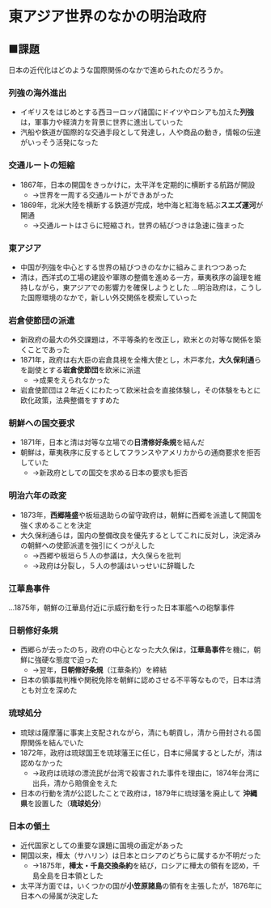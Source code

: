 # 東アジア世界のなかの明治政府

## ■課題
日本の近代化はどのような国際関係のなかで進められたのだろうか。

### 列強の海外進出
- イギリスをはじめとする西ヨーロッパ諸国にドイツやロシアも加えた**列強**は，軍事力や経済力を背景に世界に進出していった
- 汽船や鉄道が国際的な交通手段として発達し，人や商品の動き，情報の伝達がいっそう活発になった

### 交通ルートの短縮
- 1867年，日本の開国をきっかけに，太平洋を定期的に横断する航路が開設
	- →世界を一周する交通ルートができあがった
- 1869年，北米大陸を横断する鉄道が完成，地中海と紅海を結ぶ**スエズ運河**が開通
	- →交通ルートはさらに短縮され，世界の結びつきは急速に強まった

### 東アジア
- 中国が列強を中心とする世界の結びつきのなかに組みこまれつつあった
- 清は，西洋式の工場の建設や軍隊の整備を進める一方，華夷秩序の論理を維持しながら，東アジアでの影響力を確保しようとした
…明治政府は，こうした国際環境のなかで，新しい外交関係を模索していった

### 岩倉使節団の派遣
- 新政府の最大の外交課題は，不平等条約を改正し，欧米との対等な関係を築くことであった
- 1871年，政府は右大臣の岩倉具視を全権大使とし，木戸孝允，**大久保利通**らを副使とする**岩倉使節団**を欧米に派遣
  - →成果をえられなかった
- 岩倉使節団は２年近くにわたって欧米社会を直接体験し，その体験をもとに欧化政策，法典整備をすすめた

### 朝鮮への国交要求
- 1871年，日本と清は対等な立場での**日清修好条規**を結んだ
- 朝鮮は，華夷秩序に反するとしてフランスやアメリカからの通商要求を拒否していた
	- →新政府としての国交を求める日本の要求も拒否

### 明治六年の政変
- 1873年，**西郷隆盛**や板垣退助らの留守政府は，朝鮮に西郷を派遣して開国を強く求めることを決定
- 大久保利通らは，国内の整備改良を優先するとしてこれに反対し，決定済みの朝鮮への使節派遣を強引にくつがえした
	- →西郷や板垣ら５人の参議は，大久保らを批判
	- →政府は分裂し，５人の参議はいっせいに辞職した
### 江華島事件
…1875年，朝鮮の江華島付近に示威行動を行った日本軍艦への砲撃事件

### 日朝修好条規
- 西郷らが去ったのち，政府の中心となった大久保は，**江華島事件**を機に，朝鮮に強硬な態度で迫った
	- →翌年，**日朝修好条規**（江華条約）を締結
- 日本の領事裁判権や関税免除を朝鮮に認めさせる不平等なもので，日本は清とも対立を深めた

### 琉球処分
- 琉球は薩摩藩に事実上支配されながら，清にも朝貢し，清から冊封される国際関係を結んでいた
- 1872年，政府は琉球国王を琉球藩王に任じ，日本に帰属するとしたが，清は認めなかった
	- →政府は琉球の漂流民が台湾で殺害された事件を理由に，1874年台湾に出兵，清から賠償金をえた
- 日本の行動を清が公認したことで政府は，1879年に琉球藩を廃止して
**沖縄県**を設置した（**琉球処分**）

### 日本の領土
- 近代国家としての重要な課題に国境の画定があった
- 開国以来，樺太（サハリン）は日本とロシアのどちらに属するか不明だった
	- →1875年，**樺太・千島交換条約**を結び，ロシアに樺太の領有を認め，千島全島を日本領とした
- 太平洋方面では，いくつかの国が**小笠原諸島**の領有を主張したが，1876年に日本への帰属が決定した